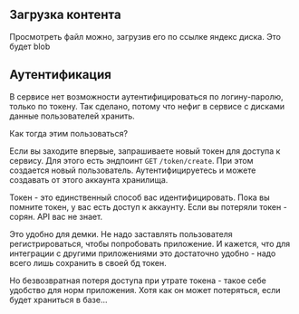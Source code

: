 ## Загрузка контента

Просмотреть файл можно, загрузив его по ссылке яндекс диска. 
Это будет blob


## Аутентификация

В сервисе нет возможности аутентифицироваться по логину-паролю, только по токену. Так сделано, потому что нефиг в сервисе с дисками данные пользователей хранить.

Как тогда этим пользоваться?

Если вы заходите впервые, запрашиваете новый токен для доступа к сервису. Для этого есть эндпоинт `GET` `/token/create`. При этом создается новый пользователь. Аутентифицируетесь и можете создавать от этого аккаунта хранилища. 

Токен - это единственный способ вас идентифицировать. Пока вы помните токен, у вас есть доступ к аккаунту. Если вы потеряли токен - сорян. API вас не знает. 

Это удобно для демки. Не надо заставлять пользователя регистрироваться, чтобы попробовать приложение. И кажется, что для интеграции с другими приложениями это достаточно удобно - надо всего лишь сохранить в своей бд  токен.

Но безвозвратная потеря доступа при утрате токена - такое себе удобство для норм приложения. Хотя как он может потеряться, если будет храниться в базе...
